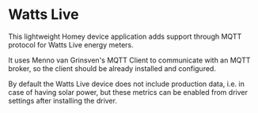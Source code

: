 # Watts Live

This lightweight Homey device application adds support through MQTT protocol for Watts Live energy meters. 

It uses Menno van Grinsven's MQTT Client to communicate with an MQTT broker, so the client should be already installed and configured.

By default the Watts Live device does not include production data, i.e. in case of having solar power, but these metrics can be enabled from driver settings after installing the driver.